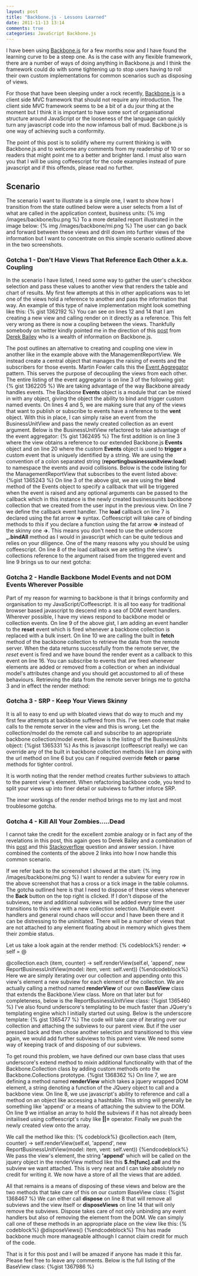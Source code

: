 ```yaml
---
layout: post
title: "Backbone.js - Lessons Learned"
date: 2011-11-13 13:14
comments: true
categories: JavaScript Backbone.js
---
```

I have been using <a href="http://documentcloud.github.com/backbone/" target="_blank">Backbone.js</a> for a few months now and I have found the learning curve to be a steep one.  As is the case with any flexible framework, there are a number of ways of doing anything in Backbone.js and I think the framework could do with some tightening up to stop users having to roll their own custom implementations for common scenarios such as disposing of views.

For those that have been sleeping under a rock recently, <a href="http://documentcloud.github.com/backbone/" target="_blank">Backbone.js</a> is a client side MVC framework that should not require any introduction.  The client side MVC framework seems to be a bit of a du jour thing at the moment but I think it is important to have some sort of organisational structure around JavaScript or the looseness of the language can quickly turn any javascript code into the now infamous ball of mud.  Backbone.js is one way of achieving such a conformity.

The point of this post is to solidify where my current thinking is with Backbone.js and to welcome any comments from my readership of 10 or so readers that might point me to a better and brighter land.  I must also warn you that I will be using coffeescript for the code examples instead of pure javascript and if this offends, please read no further.

## Scenario

The scenario I want to illustrate is a simple one, I want to show how I transition from the state outlined below were a user selects from a list of what are called in the application context, business units:
{% img /images/backbone/bu.png %}
To a more detailed report illustrated in the image below:
{% img /images/backbone/mi.png %}
The user can go back and forward between these views and drill down into further views of the information but I want to concentrate on this simple scenario outlined above in the two screenshots.

###  Gotcha 1 - Don't Have Views That Reference Each Other a.k.a. Coupling
In the scenario I have listed, I need some way to gather the user's checkbox selection and pass these values to another view that renders the table and chart of results.  My first few attempts at this in other applications was to let one of the views hold a reference to another and pass the information that way.   An example of this type of naive implementation might look something like this:
{% gist 1362192 %}
You can see on lines 12 and 14 that I am creating a new view and calling render on it directly as a reference.  This felt very wrong as there is now a coupling between the views. Thankfully somebody on twitter kindly pointed me in the direction of this <a href="http://lostechies.com/derickbailey/2011/07/19/references-routing-and-the-event-aggregator-coordinating-views-in-backbone-js/" target="_blank">post</a> from <a href="https://twitter.com/#!/derickbailey" target="_blank">Derek Bailey</a> who is a wealth of information on Backbone.js. 

The post outlines an alternative to creating and coupling one view in another like in the example above with the ManagementReportView.  We instead create a central object that manages the raising of events and the subscribers for those events.  Martin Fowler calls this the <a href="http://martinfowler.com/eaaDev/EventAggregator.html">Event Aggregator</a> pattern.  This serves the purpose of decoupling the views from each other.  The entire listing of the event aggregator is on line 3 of the following gist:
{% gist 1362205 %}
We are taking advantage of the way Backbone already handles events.  The Backbone **Events** object is a module that can be mixed in with any object, giving the object the ability to bind and trigger custom named events.  On lines 4 and 5, we are making sure that any of the views that want to publish or subscribe to events have a reference to the **vent** object.  With this in place, I can simply raise an event from the BusinessUnitView and pass the newly created collection as an event argument.  Below is the BusinessUnitView refactored to take advantage of the event aggregator:
{% gist 1362495 %}
The first addition is on line 3 where the view obtains a reference to our extended Backbone.js **Events** object and on line 20 where the custom **Events** object is used to **trigger** a custom event that is uniquely identified by a string.  We are using the convention of a colon separated string (**reportingbusinessunitview:load**) to namespace the events and avoid collisions.  Below is the code listing for the ManagementReportView that subscribes to the event listed above:
{%gist 1365243 %}
On line 3 of the above gist, we are using the **bind** method of the Events object to specify a callback that will be triggered when the event is raised and any optional arguments can be passed to the callback which in this instance is the newly created businessunits backbone collection that we created from the user input in the previous view. On line 7 we define the callback event handler.  The **load** callback on line 7 is declared using the fat arrow **=>** syntax.  Coffeescript will take care of binding methods to *this* if you declare a function using the fat arrow **=>** instead of the skinny one **->**.  This means you don't need to use the underscore **_.bindAll** method as I would in javascript which can be quite tedious and relies on your diligence.  One of the many reasons why you should be using coffeescript.  On line 8 of the load callback we are setting the view's collections reference to the argument raised from the triggered event and line 9 brings us to our next gotcha:

###  Gotcha 2 - Handle Backbone Model Events and not DOM Events Wherever Possible
Part of my reason for warming to backbone is that it brings conformity and organisation to my JavaScript/Coffeescript.  It is all too easy for traditional browser based javascript to descend into a sea of DOM event handlers.  Wherever possible, I have my views respond to backbone model or collection events.  On line 9 of the above gist, I am adding an event handler to the **reset** event which is fired whenever a backbone collection is replaced with a bulk insert.  On line 10 we are calling the built in **fetch** method of the backbone collection to retrieve the data from the remote server.  When the data returns successfully from the remote server, the *reset* event is fired and we have bound the render event as a callback to this event on line 16.  You can subscribe to events that are fired whenever elements are added or removed from a collection or when an individual model's attributes change and you should get accustomed to all of these behaviours.  Retrieving the data from the remote server brings me to gotcha 3 and in effect the render method:

### Gotcha 3 - SRP - Keep Your Views Skinny
It is all to easy to end up with bloated views that do way to much and my first few attempts at backbone suffered from this.  I've seen code that make calls to the remote server in the view and this is wrong. Let the collection/model do the remote call and subscribe to an appropriate backbone collection/model event.  Below is the listing of the BusinessUnits object:
{%gist 1365331 %}
As this is javascript (coffeescript really) we can override any of the built in backbone collection methods like I am doing with the url method on line 6 but you can if required override **fetch** or **parse** methods for tighter control.  

It is worth noting that the render method creates further subviews to attach to the parent view's element. When refactoring backbone code, you tend to split your views up into finer detail or subviews to further inforce SRP.

The inner workings of the render method brings me to my last and most troublesome gotcha.

###  Gotcha 4 - Kill All Your Zombies.....Dead
I cannot take the credit for the excellent zombie analogy or in fact any of the revelations in this post, this again goes to Derek Bailey and a combination of this <a href="http://lostechies.com/derickbailey/2011/09/15/zombies-run-managing-page-transitions-in-backbone-apps/" target="_blank">post</a> and this <a href="http://stackoverflow.com/questions/7567404/backbone-js-repopulate-or-recreate-the-view/7607853#7607853">Stackoverflow</a> question and answer session.  I have combined the contents of the above 2 links into how I now handle this common scenario.

If we refer back to the screenshot I showed at the start:
{% img /images/backbone/mi.png %}
I want to render a subview for every row in the above screenshot that has a cross or a tick image in the table columns.  The gotcha outlined here is that I need to dispose of these views whenever the **Back** button on the top right is clicked.  If I don't dispose of the subviews, new and additional subviews will be added every time the user transitions to this view with a new collection selection.  Multiple event handlers and general round chaos will occur and I have been there and it can be distressing to the uninitiated.  There will be a number of views that are not attached to any element floating about in memory which gives them their zombie status.

Let us take a look again at the render method:
{% codeblock%}
render: =>
  self = @

  @collection.each (item, counter) ->
    self.renderView(self.el, 'append', new ReportBusinessUnitView(model: item, vent: self.vent))
{%endcodeblock%}
Here we are simply iterating over our collection and appending onto this view's element a new subview for each element of the collection.  We are actually calling a method named **renderView** of our own **BaseView** class that extends the Backbone.View class.  More on that later but for completeness, below is the ReportBusinessUnitView class:
{%gist 1365460 %}
I've also found underscore's templating to be much faster than JQuery's templating engine which I initially started out using. Below is the underscore template:
{% gist 1365477 %}
The code will take care of iterating over our collection and attaching the subviews to our parent view.  But if the user pressed back and then chose another selection and transitioned to this view again, we would add further subviews to this parent view.  We need some way of keeping track of and disposing of our subviews.

To get round this problem, we have defined our own base class that uses underscore's extend method to *mixin* additional functionality with that of the Backbone.Collection class by adding custom methods onto the Backbone.Collections prototype.
{%gist 1368362 %}
On line 7, we are defining a method named **renderView** which takes a jquery wrapped DOM element, a string denoting a function of the JQuery object to call and a backbone view.  On line 8, we use javascript's ability to reference and call a method on an object like accessing a hashtable. This string will generally be something like 'append' or a means of attaching the subview to the DOM.  On line 9 we intialise an array to hold the subviews if it has not already been initailised using coffeescript's ruby like **||=** operator.  Finally we push the newly created view onto the array.

We call the method like this:
{% codeblock%}
  @collection.each (item, counter) ->
    self.renderView(self.el, 'append', new ReportBusinessUnitView(model: item, vent: self.vent))
{%endcodeblock%}
We pass the view's element, the string **'append'** which will be called on the jquery object in the renderView method like this **$.fn[func].call** and the subview we want attached.  This is very neat and I can take absolutely no credit for writing it.  We now have a store of all the views that are added.

All that remains is a means of disposing of these views and below are the two methods that take care of this on our custom BaseView class:
{%gist 1368467 %}
We can either call **dispose** on line 8   that will remove all subviews and the view itself or **disposeViews** on line 14 that will only remove the subviews.  Dispose takes care of not only unbinding any event handlers but also of removing the element from the DOM. We can simply call one of these methods in an appropriate place on the view like this:
{% codeblock%}
  @disposeViews()
{%endcodeblock%}
This has made backbone much more manageable although I cannot claim credit for much of the code.

That is it for this post and I will be amazed if anyone has made it this far.  Please feel free to leave any comments.  Below is the full listing of the BaseView class:
{%gist 1367986 %}